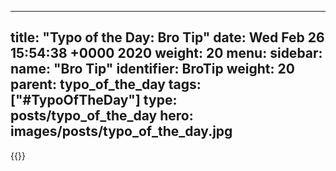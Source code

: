 
---
title: "Typo of the Day: Bro Tip"
date: Wed Feb 26 15:54:38 +0000 2020
weight: 20
menu:
  sidebar:
    name: "Bro Tip"
    identifier: BroTip
    weight: 20
    parent: typo_of_the_day
tags: ["#TypoOfTheDay"]
type: posts/typo_of_the_day
hero: images/posts/typo_of_the_day.jpg
---


{{<tweet user="mariatta" id="1232695474768867328">}}

